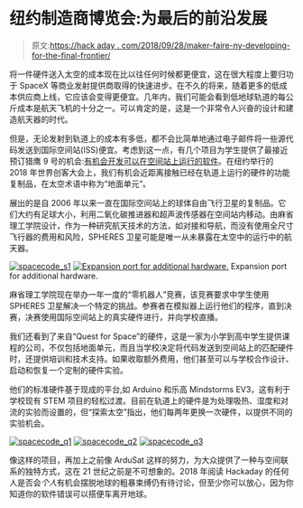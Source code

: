 # 纽约制造商博览会:为最后的前沿发展

> 原文:[https://hack aday . com/2018/09/28/maker-faire-ny-developing-for-the-final-frontier/](https://hackaday.com/2018/09/28/maker-faire-ny-developing-for-the-final-frontier/)

将一件硬件送入太空的成本现在比以往任何时候都更便宜，这在很大程度上要归功于 SpaceX 等商业发射提供商取得的快速进步。在不久的将来，随着更多的低成本供应商上线，它应该会变得更便宜。几年内，我们可能会看到低地球轨道的每公斤成本是航天飞机的十分之一。可以肯定的是，这是一个非常令人兴奋的设计和建造航天器的时代。

但是，无论发射到轨道上的成本有多低，都不会比简单地通过电子邮件将一些源代码发送到国际空间站(ISS)便宜。考虑到这一点，有几个项目为学生提供了最接近预订猎鹰 9 号的机会:[有机会开发可以在空间站上运行的软件](http://www.spacestationexplorers.org)。在纽约举行的 2018 年世界创客大会上，我们有机会近距离接触已经在轨道上运行的硬件的功能复制品，在太空术语中称为“地面单元”。

展出的是自 2006 年以来一直在国际空间站上的球体自由飞行卫星的复制品。它们大约有足球大小，利用二氧化碳推进器和超声波传感器在空间站内移动。由麻省理工学院设计，作为一种研究航天技术的方法，如对接和导航，而没有使用全尺寸飞行器的费用和风险，SPHERES 卫星可能是唯一从未暴露在太空中的运行中的航天器。

 [![spacecode_s1](../Images/0d35c6b29ea146fc2472c52e4123f28c.png "spacecode_s1")](https://hackaday.com/2018/09/28/maker-faire-ny-developing-for-the-final-frontier/spacecode_s1/)  [![Expansion port for additional hardware.](../Images/06becc3ca9ce3246b6c79b3fae9eaa04.png "spacecode_s2")](https://hackaday.com/2018/09/28/maker-faire-ny-developing-for-the-final-frontier/spacecode_s2/) Expansion port for additional hardware.

麻省理工学院现在举办一年一度的“零机器人”竞赛，该竞赛要求中学生使用 SPHERES 卫星解决一个特定的挑战。参赛者在模拟器上运行他们的程序，直到决赛，决赛使用国际空间站上的真实硬件进行，并向学校直播。

我们还看到了来自“Quest for Space”的硬件，这是一家为小学到高中学生提供课程的公司，不仅包括地面单元，而且当学校决定将代码发送到空间站上的匹配硬件时，还提供培训和技术支持。如果收取额外费用，他们甚至可以与学校合作设计、启动和恢复一个定制的硬件实验。

他们的标准硬件基于现成的平台,如 Arduino 和乐高 Mindstorms EV3，这有利于学校现有 STEM 项目的轻松过渡。目前在轨道上的硬件是为处理吸热、湿度和对流的实验而设置的，但“探索太空”指出，他们每两年更换一次硬件，以提供不同的实验机会。

 [![spacecode_q1](../Images/de74e52899f4a2af0f97f12d46d81639.png "spacecode_q1")](https://hackaday.com/2018/09/28/maker-faire-ny-developing-for-the-final-frontier/spacecode_q1/)  [![spacecode_q2](../Images/63eaa08e96435bb92a793f3889bd5ae0.png "spacecode_q2")](https://hackaday.com/2018/09/28/maker-faire-ny-developing-for-the-final-frontier/spacecode_q2/)  [![spacecode_q3](../Images/b39fe6b9203768241589cadd4ed93737.png "spacecode_q3")](https://hackaday.com/2018/09/28/maker-faire-ny-developing-for-the-final-frontier/spacecode_q3/) 

像这样的项目，再加上之前像 ArduSat 这样的努力，为大众提供了一种与空间联系的独特方式，这在 21 世纪之前是不可想象的。2018 年阅读 Hackaday 的任何人是否会*个人*有机会摆脱地球的粗暴束缚仍有待讨论，但至少你可以放心，因为你知道你的软件错误可以搭便车离开地球。